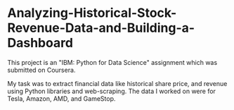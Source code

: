 # Analyzing-Historical-Stock-Revenue-Data-and-Building-a-Dashboard
This project is an "IBM: Python for Data Science" assignment which was submitted on Coursera. 

My task was to extract financial data like historical share price, and revenue using Python libraries and web-scraping.
The data I worked on were for Tesla, Amazon, AMD, and GameStop.

